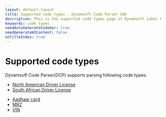 ```yaml
---
layout: default-layout
title: Supported code types - Dynamsoft Code Parser SDK 
description: This is the supported code types page of Dynamsoft Label Recoginizer SDK.
keywords: code types
needAutoGenerateSidebar: true
needGenerateH3Content: false
noTitleIndex: true
---
```


# Supported code types

Dynamsoft Code Parser(DCP) supports parsing following code types:

- [North American Driver License](na-dl.md)
- [South African Driver License](sa-dl.md)
<!-- - [ICAO VDS-NC Health Proofs](vds-nc.md) -->
- [Aadhaar card](aadhaar.md)
- [MRZ](mrz.md)
- [VIN](vin.md)
